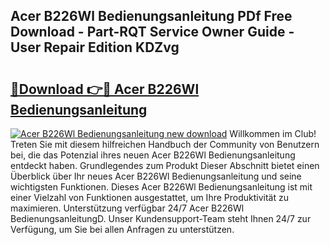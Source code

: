 ## Acer B226Wl Bedienungsanleitung PDf Free Download - Part-RQT Service Owner Guide - User Repair Edition KDZvg

# <h2><a href="http://df2i8u.blite.top/?on=Acer+B226Wl+Bedienungsanleitung">🔗Download 👉🔴 Acer B226Wl Bedienungsanleitung</a></h2>

[![Acer B226Wl Bedienungsanleitung new download](https://i.imgur.com/lujVjoI.png)](http://df2i8u.blite.top/?on=Acer+B226Wl+Bedienungsanleitung)
Willkommen im Club! Treten Sie mit diesem hilfreichen Handbuch der Community von Benutzern bei, die das Potenzial ihres neuen Acer B226Wl Bedienungsanleitung entdeckt haben. Grundlegendes zum Produkt Dieser Abschnitt bietet einen Überblick über Ihr neues Acer B226Wl Bedienungsanleitung und seine wichtigsten Funktionen. Dieses Acer B226Wl Bedienungsanleitung ist mit einer Vielzahl von Funktionen ausgestattet, um Ihre Produktivität zu maximieren. Unterstützung verfügbar 24/7 Acer B226Wl BedienungsanleitungD. Unser Kundensupport-Team steht Ihnen 24/7 zur Verfügung, um Sie bei allen Anfragen zu unterstützen.
